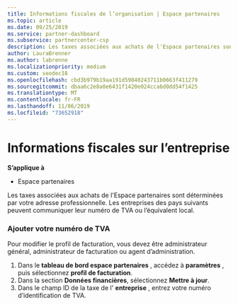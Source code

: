 ```yaml
---
title: Informations fiscales de l’organisation | Espace partenaires
ms.topic: article
ms.date: 09/25/2019
ms.service: partner-dashboard
ms.subservice: partnercenter-csp
description: Les taxes associées aux achats de l'Espace partenaires sont déterminées par votre adresse professionnelle. Les entreprises des pays suivants peuvent communiquer leur numéro de TVA ou l’équivalent local.
author: LauraBrenner
ms.author: labrenne
ms.localizationpriority: medium
ms.custom: seodec18
ms.openlocfilehash: cbd3b979b19aa191d59840243711b0663f411279
ms.sourcegitcommit: dbaa6c2e8a0e6431f1420e024cca6d0dd54f1425
ms.translationtype: MT
ms.contentlocale: fr-FR
ms.lasthandoff: 11/06/2019
ms.locfileid: "73652918"
---
```

# <a name="company-tax-information"></a>Informations fiscales sur l’entreprise

**S’applique à**

-  Espace partenaires

Les taxes associées aux achats de l'Espace partenaires sont déterminées par votre adresse professionnelle. Les entreprises des pays suivants peuvent communiquer leur numéro de TVA ou l’équivalent local.

### <a name="add-your-vat-id"></a>Ajouter votre numéro de TVA

Pour modifier le profil de facturation, vous devez être administrateur général, administrateur de facturation ou agent d’administration.

1.  Dans le **tableau de bord espace partenaires** , accédez à **paramètres** , puis sélectionnez **profil de facturation**.
2.  Dans la section **Données financières**, sélectionnez **Mettre à jour**.
3.  Dans le champ ID de la taxe de l' **entreprise** , entrez votre numéro d’identification de TVA.



 



